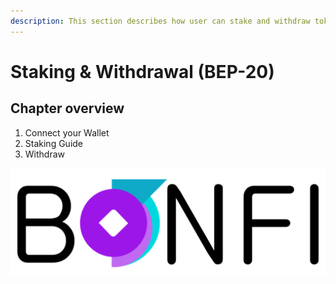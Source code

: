 ```yaml
---
description: This section describes how user can stake and withdraw tokens (BEP-20)
---
```


# Staking & Withdrawal \(BEP-20\)

## Chapter overview

1. Connect your Wallet
2. Staking Guide
3. Withdraw

![](../../.gitbook/assets/bnf_logo-black.png)

